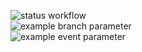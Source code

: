 ![status workflow](https://github.com/illiakrauchanka/githubcertification/actions/workflows/enable-caching.yaml/badge.svg)  
![example branch parameter](https://github.com/illiakrauchanka/githubcertification/actions/workflows/enable-caching.yaml/badge.svg?branch=feature-1)  
![example event parameter](https://github.com/illiakrauchanka/githubcertification/actions/workflows/enable-caching.yaml/badge.svg?event=push)  
